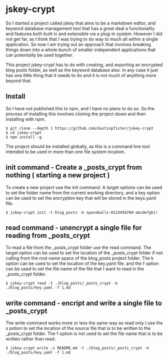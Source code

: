 # jskey-crypt

So I started a project called jskey that aims to be a markdown editor, and keyword database management tool that has a great deal a functionality and features both built in and extensible via a plug-in system. However I did not get far, as I think that I was trying to do way to much all within a single application. So now I am trying out an approach that involves breaking things down into a whole bunch of smaller independent applications that can potentially be used together.

This project jskey-crypt has to do with creating, and exporting an encrypted blog posts folder, as well as the keyword database also. In any case it just has one little thing that it needs to do and it is not much of anything more beyond that.

## Install

So I have not published this to npm, and I have no plans to do so. So the process of installing this involves cloning the project down and then installing with npm.

```
$ git clone --depth 1 https://github.com/dustinpfister/jskey-crypt
$ cd jskey-crypt
$ npm install -g
```

The project should be installed globally, as this is a command line tool intended to be used in more than one file system location.

## init command - Create a _posts_crypt from nothing ( starting a new project )

To create a new project use the init command. A target options can be used to set the folder name from the current working directory, and a key option can be used to set the encryption key that will be stored in the keys.yaml file.

```
$ jskey-crypt init -t blog_posts -k spaceballs-0123456789-abcdefghi!
```

## read command - unencrypt a single file for reading from _posts_crypt

To read a file from the _posts_crypt folder use the read command. The target option can be used to set the location of the _posts_crypt folder if not calling from the root name space of the blog_posts project folder. The k option can be used to set the location of the key.yaml file. and the f option can be used to set the file name of the file that I want to read in the _posts_crypt folder.

```
$ jskey-crypt read -t ./blog_posts/_posts_crypt -k ./blog_posts/key.yaml -f 1.md
```

## write command - encript and write a single file to _posts_crypt

The write command works more or less the same way as read only I use the s potion to set the location of the source file that is to be written to the _posts_crypt folder. The f option is not used to set the file name that is to be written rather than read.

```
$ jskey-crypt write -s README.md -t ./blog_posts/_posts_crypt -k ./blog_posts/key.yaml -f 1.md
```